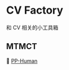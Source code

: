 # CV Factory

和 CV 相关的小工具箱

## MTMCT

:rocket: [PP-Human](https://github.com/PaddlePaddle/PaddleDetection/blob/release/2.7/deploy/pipeline/pphuman/mtmct.py)


